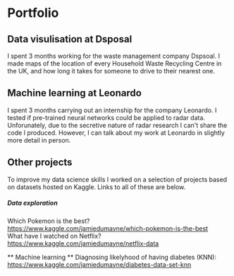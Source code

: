 # Portfolio


## Data visulisation at Dsposal
I spent 3 months working for the waste management company Dspsoal. I made maps of the location of every Household Waste Recycling Centre in the UK, and how long it takes for someone to drive to their nearest one.

## Machine learning at Leonardo
I spent 3 months carrying out an internship for the company Leonardo. I tested if pre-trained neural networks could be applied to radar data. Unforunately, due to the secretive nature of radar research I can't share the code I produced. However, I can talk about my work at Leonardo in slightly more detail in person.

## Other projects
To improve my data science skills I worked on a selection of projects based on datasets hosted on Kaggle. Links to all of these are below.

##### Data exploration
Which Pokemon is the best? https://www.kaggle.com/jamiedumayne/which-pokemon-is-the-best  
What have I watched on Netflix? https://www.kaggle.com/jamiedumayne/netflix-data

** Machine learning **
Diagnosing likelyhood of having diabetes (KNN): https://www.kaggle.com/jamiedumayne/diabetes-data-set-knn
